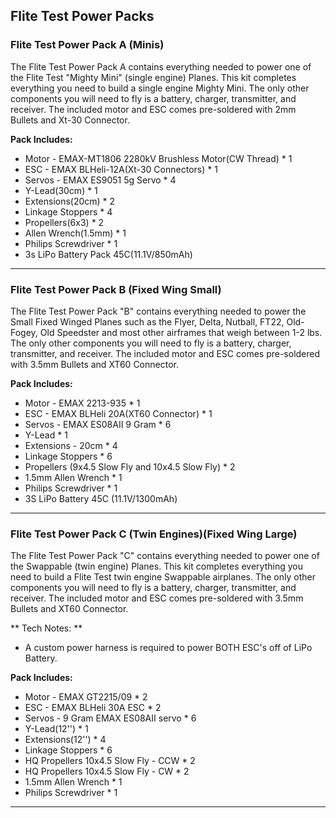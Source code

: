 ## Flite Test Power Packs

### Flite Test Power Pack A (Minis)
The Flite Test Power Pack A contains everything needed to power one of the Flite
Test "Mighty Mini" (single engine) Planes. This kit completes everything you
need to build a single engine Mighty Mini. The only other components you will
need to fly is a battery, charger, transmitter, and receiver. The included motor
and ESC comes pre-soldered with 2mm Bullets and Xt-30 Connector.

**Pack Includes:**
* Motor - EMAX-MT1806 2280kV Brushless Motor(CW Thread) * 1
* ESC - EMAX BLHeli-12A(Xt-30 Connectors) * 1
* Servos - EMAX ES9051 5g Servo * 4
* Y-Lead(30cm) * 1
* Extensions(20cm) * 2
* Linkage Stoppers * 4
* Propellers(6x3) * 2
* Allen Wrench(1.5mm) * 1
* Philips Screwdriver * 1
* 3s LiPo Battery Pack 45C(11.1V/850mAh)

---

### Flite Test Power Pack B (Fixed Wing Small)
The Flite Test Power Pack "B" contains everything needed to power the Small
Fixed Winged Planes such as the Flyer, Delta, Nutball, FT22, Old-Fogey, Old
Speedster and most other airframes that weigh between 1-2 lbs. The only other
components you will need to fly is a battery, charger, transmitter, and
receiver. The included motor and ESC comes pre-soldered with 3.5mm Bullets and
XT60 Connector.

**Pack Includes:**
* Motor - EMAX 2213-935 * 1
* ESC - EMAX BLHeli 20A(XT60 Connector) * 1
* Servos - EMAX ES08AII 9 Gram * 6
* Y-Lead * 1
* Extensions - 20cm * 4
* Linkage Stoppers * 6
* Propellers (9x4.5 Slow Fly and 10x4.5 Slow Fly) * 2
* 1.5mm Allen Wrench * 1
* Philips Screwdriver * 1
* 3S LiPo Battery 45C (11.1V/1300mAh)

---

### Flite Test Power Pack C (Twin Engines)(Fixed Wing Large)
The Flite Test Power Pack "C" contains everything needed to power one of the
Swappable (twin engine) Planes. This kit completes everything you need to build
a Flite Test twin engine Swappable airplanes. The only other components you will
need to fly is a battery, charger, transmitter, and receiver. The included motor
and ESC comes pre-soldered with 3.5mm Bullets and XT60 Connector.

** Tech Notes: **
* A custom power harness is required to power BOTH ESC's off of LiPo Battery.

**Pack Includes:**
* Motor - EMAX GT2215/09 * 2
* ESC - EMAX BLHeli 30A ESC * 2
* Servos - 9 Gram EMAX ES08AII servo * 6
* Y-Lead(12'') * 1
* Extensions(12'') * 4
* Linkage Stoppers * 6
* HQ Propellers 10x4.5 Slow Fly - CCW * 2
* HQ Propellers 10x4.5 Slow Fly - CW * 2
* 1.5mm Allen Wrench * 1
* Philips Screwdriver * 1

---
